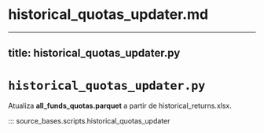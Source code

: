 # historical_quotas_updater.md
---
title: historical_quotas_updater.py
---

# `historical_quotas_updater.py`

Atualiza **all_funds_quotas.parquet** a partir de historical_returns.xlsx.

::: source_bases.scripts.historical_quotas_updater
